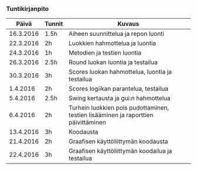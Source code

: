 ### Tuntikirjanpito
Päivä | Tunnit | Kuvaus
--------------- | ----- | ------
16.3.2016 | 1.5h | Aiheen suunnittelua ja repon luonti
22.3.2016 | 2h | Luokkien hahmottelua ja luontia
24.3.2016 | 1h | Metodien ja testien luontia
26.3.2016 | 2.5h | Round luokan luontia ja testailua
30.3.2016 | 3h | Scores luokan hahmottelua, luontia ja testailua
1.4.2016 | 2h | Scores logiikan parantelua, testailua
5.4.2016 | 2.5h | Swing kertausta ja gui:n hahmottelua
6.4.2016 | 2h | Turhein luokkien pois pudottaminen, testien lisääminen ja raporttien päivittäminen
13.4.2016 | 3h | Koodausta
21.4.2016 | 2h | Graafisen käyttöliittymän koodausta
22.4.2016 | 3h | Graafisen käyttöliittymän koodailua ja testailua
